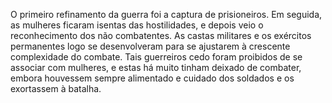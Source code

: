 ﻿O primeiro refinamento da guerra foi a captura de prisioneiros. Em seguida, as mulheres ficaram isentas das hostilidades, e depois veio o reconhecimento dos não combatentes. As castas militares e os exércitos permanentes logo se desenvolveram para se ajustarem à crescente complexidade do combate. Tais guerreiros cedo foram proibidos de se associar com mulheres, e estas há muito tinham deixado de combater, embora houvessem sempre alimentado e cuidado dos soldados e os exortassem à batalha.